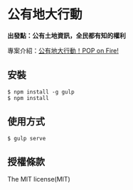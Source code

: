 # 公有地大行動

**出發點：公有土地資訊，全民都有知的權利**

 專案介紹：[公有地大行動！POP on Fire!](http://hackfoldr.org/POPonFire/7PuOpxopyCy)

## 安裝

```shell
$ npm install -g gulp
$ npm install
```

## 使用方式

```shell
$ gulp serve
```

## 授權條款

The MIT license(MIT)
